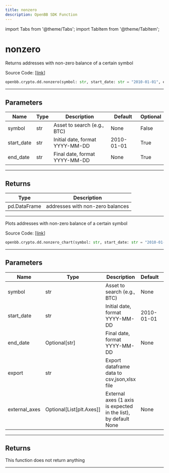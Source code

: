 ```yaml
---
title: nonzero
description: OpenBB SDK Function
---
```


import Tabs from '@theme/Tabs';
import TabItem from '@theme/TabItem';

# nonzero

<Tabs>
<TabItem value="model" label="Model" default>

Returns addresses with non-zero balance of a certain symbol

Source Code: [[link](https://github.com/OpenBB-finance/OpenBBTerminal/tree/main/openbb_terminal/cryptocurrency/due_diligence/glassnode_model.py#L249)]

```python
openbb.crypto.dd.nonzero(symbol: str, start_date: str = "2010-01-01", end_date: Optional[str] = None)
```

---

## Parameters

| Name | Type | Description | Default | Optional |
| ---- | ---- | ----------- | ------- | -------- |
| symbol | str | Asset to search (e.g., BTC) | None | False |
| start_date | str | Initial date, format YYYY-MM-DD | 2010-01-01 | True |
| end_date | str | Final date, format YYYY-MM-DD | None | True |


---

## Returns

| Type | Description |
| ---- | ----------- |
| pd.DataFrame | addresses with non-zero balances |
---



</TabItem>
<TabItem value="view" label="Chart">

Plots addresses with non-zero balance of a certain symbol

Source Code: [[link](https://github.com/OpenBB-finance/OpenBBTerminal/tree/main/openbb_terminal/cryptocurrency/due_diligence/glassnode_view.py#L96)]

```python
openbb.crypto.dd.nonzero_chart(symbol: str, start_date: str = "2010-01-01", end_date: Optional[str] = None, export: str = "", external_axes: Optional[List[matplotlib.axes._axes.Axes]] = None)
```

---

## Parameters

| Name | Type | Description | Default | Optional |
| ---- | ---- | ----------- | ------- | -------- |
| symbol | str | Asset to search (e.g., BTC) | None | False |
| start_date | str | Initial date, format YYYY-MM-DD | 2010-01-01 | True |
| end_date | Optional[str] | Final date, format YYYY-MM-DD | None | True |
| export | str | Export dataframe data to csv,json,xlsx file |  | True |
| external_axes | Optional[List[plt.Axes]] | External axes (1 axis is expected in the list), by default None | None | True |


---

## Returns

This function does not return anything

---



</TabItem>
</Tabs>
